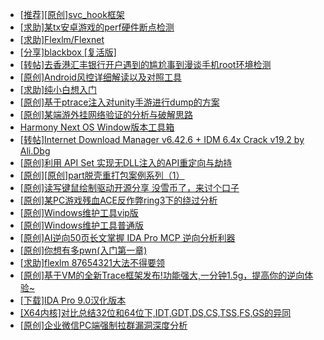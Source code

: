 + [[推荐][原创]svc_hook框架](https://bbs.kanxue.com/thread-284713.htm)
+ [[求助]某tx安卓游戏的perf硬件断点检测](https://bbs.kanxue.com/thread-286867.htm)
+ [[求助]Flexlm/Flexnet](https://bbs.kanxue.com/thread-286891.htm)
+ [[分享]blackbox [复活版]](https://bbs.kanxue.com/thread-286308.htm)
+ [[转帖]去香港汇丰银行开户遇到的尴尬事到漫谈手机root环境检测](https://bbs.kanxue.com/thread-285754.htm)
+ [[原创]Android风控详细解读以及对照工具](https://bbs.kanxue.com/thread-286120.htm)
+ [[求助]纯小白想入门](https://bbs.kanxue.com/thread-286880.htm)
+ [[原创]基于ptrace注入对unity手游进行dump的方案](https://bbs.kanxue.com/thread-286222.htm)
+ [[原创]某端游外挂网络验证的分析与破解思路](https://bbs.kanxue.com/thread-286748.htm)
+ [Harmony Next OS Window版本工具箱](https://bbs.kanxue.com/thread-284829.htm)
+ [[转帖]Internet Download Manager v6.42.6 + IDM 6.4x Crack v19.2 by Ali.Dbg](https://bbs.kanxue.com/thread-281044.htm)
+ [[原创]利用 API Set 实现无DLL注入的API重定向与劫持](https://bbs.kanxue.com/thread-286823.htm)
+ [[原创][原创]part脱壳重打包案例系列（1）](https://bbs.kanxue.com/thread-283508.htm)
+ [[原创]读写键鼠绘制驱动开源分享 没雪币了，来讨个口子](https://bbs.kanxue.com/thread-286756.htm)
+ [[原创]某PC游戏残血ACE反作弊ring3下的绕过分析](https://bbs.kanxue.com/thread-284667.htm)
+ [[原创]Windows维护工具vip版](https://bbs.kanxue.com/thread-286896.htm)
+ [[原创]Windows维护工具普通版](https://bbs.kanxue.com/thread-286872.htm)
+ [[原创]AI逆向50页长文掌握 IDA Pro MCP 逆向分析利器](https://bbs.kanxue.com/thread-286813.htm)
+ [[原创]你想有多pwn(入门第一章)](https://bbs.kanxue.com/thread-284127.htm)
+ [[求助]flexlm 87654321大法不得要领](https://bbs.kanxue.com/thread-286898.htm)
+ [[原创]基于VM的全新Trace框架发布!功能强大,一分钟1.5g，提高你的逆向体验~](https://bbs.kanxue.com/thread-285471.htm)
+ [[下载]IDA Pro 9.0汉化版本](https://bbs.kanxue.com/thread-286332.htm)
+ [[X64内核]对比总结32位和64位下,IDT,GDT,DS,CS,TSS,FS,GS的异同](https://bbs.kanxue.com/thread-260848.htm)
+ [[原创]企业微信PC端强制拉群漏洞深度分析](https://bbs.kanxue.com/thread-286616.htm)
